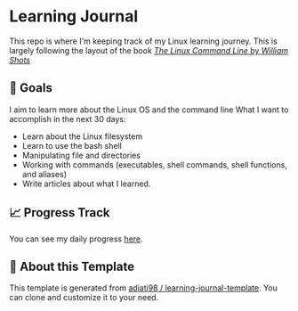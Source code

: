 # Learning Journal

This repo is where I'm keeping track of my Linux learning journey. This is largely following the layout of the book [*The Linux Command Line* by *William Shots*](https://github.com/chrismjohnston/My-Learning-Journal.git)

## 🎯 Goals

I aim to learn more about the Linux OS and the command line
What I want to accomplish in the next 30 days:

- Learn about the Linux filesystem
- Learn to use the bash shell
- Manipulating file and directories
- Working with commands (executables, shell commands, shell functions, and aliases)
- Write articles about what I learned.

## 📈 Progress Track

You can see my daily progress [here](table-of-contents.md).

## 📎 About this Template

This template is generated from [adiati98
/
learning-journal-template](https://github.com/adiati98/learning-journal-template). You can clone and customize it to your need.
